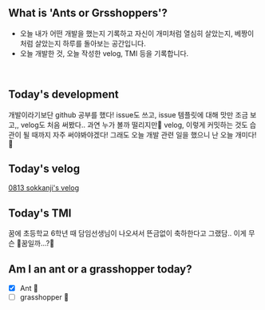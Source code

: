 ## What is 'Ants or Grsshoppers'?
* 오늘 내가 어떤 개발을 했는지 기록하고 자신이 개미처럼 열심히 살았는지, 베짱이처럼 살았는지 하루를 돌아보는 공간입니다.
* 오늘 개발한 것, 오늘 작성한 velog, TMI 등을 기록합니다.

<br>

## Today's development
개발이라기보단 github 공부를 했다! issue도 쓰고, issue 템플릿에 대해 맛만 조금 보고,, velog도 처음 써봤다.. 과연 누가 볼까 떨리지만🤨 velog, 이렇게 커밋하는 것도 습관이 될 때까지 자주 써야봐야겠다! 그래도 오늘 개발 관련 일을 했으니 난 오늘 개미다!🐜

## Today's velog
[0813 sokkanji's velog](https://velog.io/@sokkanji/Git-git-reset-git-push-%EC%B7%A8%EC%86%8C%ED%95%98%EA%B8%B0)

## Today's TMI
꿈에 초등학교 6학년 때 담임선생님이 나오셔서 뜬금없이 축하한다고 그랬담.. 이게 무슨 🐶꿈일까...?🤨

## Am I an ant or a grasshopper today?
- [x] Ant 🐜
- [ ] grasshopper 🦗
